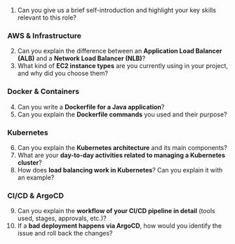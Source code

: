 
1. Can you give us a brief self-introduction and highlight your key skills relevant to this role?

### **AWS & Infrastructure**

2. Can you explain the difference between an **Application Load Balancer (ALB)** and a **Network Load Balancer (NLB)**?
3. What kind of **EC2 instance types** are you currently using in your project, and why did you choose them?



### **Docker & Containers**

4. Can you write a **Dockerfile for a Java application**?
5. Can you explain the **Dockerfile commands** you used and their purpose?



### **Kubernetes**

6. Can you explain the **Kubernetes architecture** and its main components?
7. What are your **day-to-day activities related to managing a Kubernetes cluster**?
8. How does **load balancing work in Kubernetes**? Can you explain it with an example?



### **CI/CD & ArgoCD**

9. Can you explain the **workflow of your CI/CD pipeline in detail** (tools used, stages, approvals, etc.)?
10. If a **bad deployment happens via ArgoCD**, how would you identify the issue and roll back the changes?

